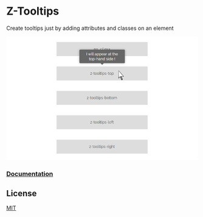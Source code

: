 # Z-Tooltips

Create tooltips just by adding attributes and classes on an element

![Screenshot](/screenshot.jpg "Screenshot")

### [Documentation](http://labo.caradeuc.info/z-tooltips)

## License
[MIT](http://benavern.github.io/MIT#name=Benjamin%20Caradeuc&link=http://caradeuc.info)
